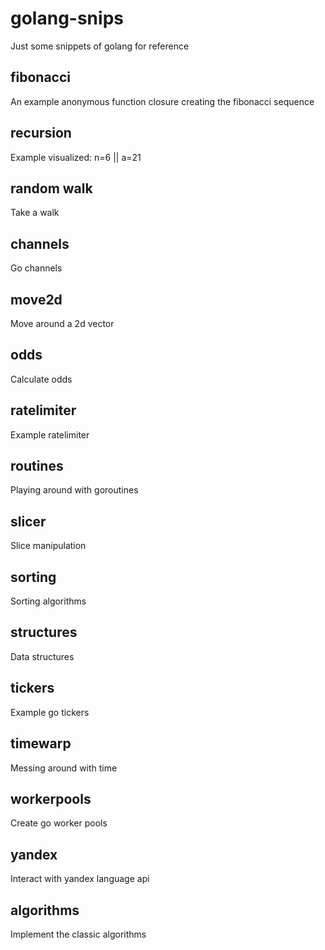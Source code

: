 # golang-snips
Just some snippets of golang for reference

## fibonacci
An example anonymous function closure creating the fibonacci sequence

## recursion
Example visualized: n=6 || a=21

## random walk
Take a walk

## channels
Go channels

## move2d
Move around a 2d vector

## odds
Calculate odds

## ratelimiter
Example ratelimiter

## routines
Playing around with goroutines

## slicer
Slice manipulation

## sorting
Sorting algorithms

## structures
Data structures

## tickers
Example go tickers

## timewarp
Messing around with time

## workerpools
Create go worker pools

## yandex
Interact with yandex language api

## algorithms
Implement the classic algorithms
